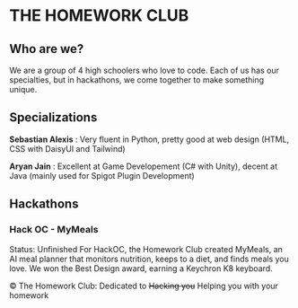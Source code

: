 # THE HOMEWORK CLUB
## Who are we?
We are a group of 4 high schoolers who love to code. Each of us has our specialties, but in hackathons, we come together to make something unique.
## Specializations
**Sebastian Alexis**
: Very fluent in Python, pretty good at web design (HTML, CSS with DaisyUI and Tailwind)

**Aryan Jain**
: Excellent at Game Developement (C# with Unity), decent at Java (mainly used for Spigot Plugin Development)
## Hackathons
### Hack OC - MyMeals
Status: Unfinished
For HackOC, the Homework Club created MyMeals, an AI meal planner that monitors nutrition, keeps to a diet, and finds meals you love. We won the Best Design award, earning a Keychron K8 keyboard.


©️ The Homework Club: Dedicated to ~~Hacking you~~ Helping you with your homework
